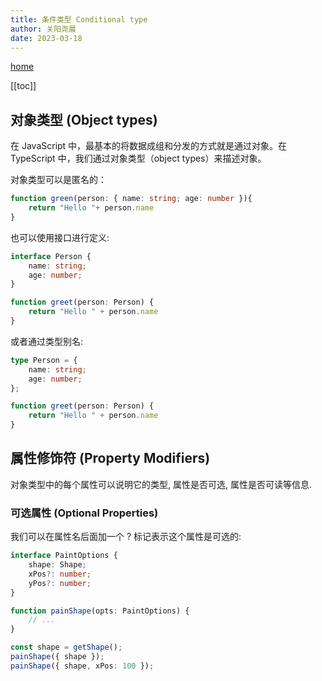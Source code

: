 ```yaml
---
title: 条件类型 Conditional type
author: 关阳尧晨
date: 2023-03-18
---
```

[home](/)

[[toc]]

## 对象类型 (Object types)

在 JavaScript 中，最基本的将数据成组和分发的方式就是通过对象。在 TypeScript 中，我们通过对象类型（object types）来描述对象。

对象类型可以是匿名的：

``` ts
function green(person: { name: string; age: number }){
    return "Hello "+ person.name
}
```

也可以使用接口进行定义:

``` ts
interface Person {
    name: string;
    age: number;
}

function greet(person: Person) {
    return "Hello " + person.name
}
```

或者通过类型别名:

``` ts
type Person = {
    name: string;
    age: number;
};

function greet(person: Person) {
    return "Hello " + person.name
}
```

## 属性修饰符 (Property Modifiers)

对象类型中的每个属性可以说明它的类型, 属性是否可选, 属性是否可读等信息.

### 可选属性 (Optional Properties)

我们可以在属性名后面加一个 ? 标记表示这个属性是可选的:

```ts
interface PaintOptions {
    shape: Shape;
    xPos?: number;
    yPos?: number;
}

function painShape(opts: PaintOptions) {
    // ...
}

const shape = getShape();
painShape({ shape });
painShape({ shape, xPos: 100 });
